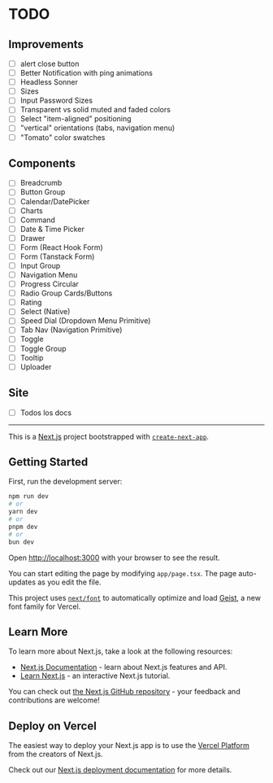 # TODO

## Improvements

- [ ] alert close button
- [ ] Better Notification with ping animations
- [ ] Headless Sonner
- [ ] Sizes
- [ ] Input Password Sizes
- [ ] Transparent vs solid muted and faded colors
- [ ] Select "item-aligned" positioning
- [ ] "vertical" orientations (tabs, navigation menu)
- [ ] "Tomato" color swatches

## Components

- [ ] Breadcrumb
- [ ] Button Group
- [ ] Calendar/DatePicker
- [ ] Charts
- [ ] Command
- [ ] Date & Time Picker
- [ ] Drawer
- [ ] Form (React Hook Form)
- [ ] Form (Tanstack Form)
- [ ] Input Group
- [ ] Navigation Menu
- [ ] Progress Circular
- [ ] Radio Group Cards/Buttons
- [ ] Rating
- [ ] Select (Native)
- [ ] Speed Dial (Dropdown Menu Primitive)
- [ ] Tab Nav (Navigation Primitive)
- [ ] Toggle
- [ ] Toggle Group
- [ ] Tooltip
- [ ] Uploader

## Site

- [ ] Todos los docs

---

This is a [Next.js](https://nextjs.org) project bootstrapped with [`create-next-app`](https://nextjs.org/docs/app/api-reference/cli/create-next-app).

## Getting Started

First, run the development server:

```bash
npm run dev
# or
yarn dev
# or
pnpm dev
# or
bun dev
```

Open [http://localhost:3000](http://localhost:3000) with your browser to see the result.

You can start editing the page by modifying `app/page.tsx`. The page auto-updates as you edit the file.

This project uses [`next/font`](https://nextjs.org/docs/app/building-your-application/optimizing/fonts) to automatically optimize and load [Geist](https://vercel.com/font), a new font family for Vercel.

## Learn More

To learn more about Next.js, take a look at the following resources:

- [Next.js Documentation](https://nextjs.org/docs) - learn about Next.js features and API.
- [Learn Next.js](https://nextjs.org/learn) - an interactive Next.js tutorial.

You can check out [the Next.js GitHub repository](https://github.com/vercel/next.js) - your feedback and contributions are welcome!

## Deploy on Vercel

The easiest way to deploy your Next.js app is to use the [Vercel Platform](https://vercel.com/new?utm_medium=default-template&filter=next.js&utm_source=create-next-app&utm_campaign=create-next-app-readme) from the creators of Next.js.

Check out our [Next.js deployment documentation](https://nextjs.org/docs/app/building-your-application/deploying) for more details.
